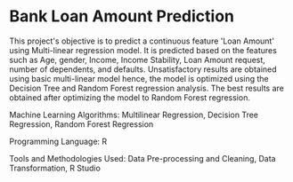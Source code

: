 # Bank Loan Amount Prediction
This project's objective is to predict a continuous feature 'Loan Amount' using Multi-linear regression model. It is predicted based on the features such as 
Age, gender, Income, Income Stability, Loan Amount request, number of dependents, and defaults. Unsatisfactory results are obtained using basic multi-linear model hence, the model is optimized using the Decision Tree and Random Forest regression analysis. The best results are obtained after optimizing the model to Random Forest regression.

Machine Learning Algorithms:  Multilinear Regression, Decision Tree Regression, Random Forest Regression

Programming Language: R

Tools and Methodologies Used: Data Pre-processing and Cleaning, Data Transformation, R Studio
